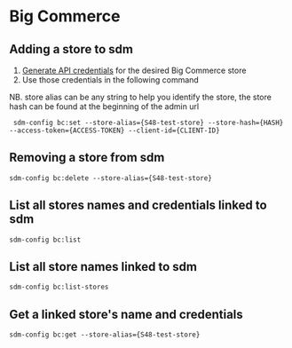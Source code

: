 Big Commerce
============

Adding a store to sdm
---------------------

1. [Generate API credentials][create-bc-api-creds] for the desired Big Commerce store
2. Use those credentials in the following command 
  
  NB. store alias can be any string to help you identify the store, the store hash can be found at the beginning of the admin url

``` sdm-config bc:set --store-alias={S48-test-store} --store-hash={HASH} --access-token={ACCESS-TOKEN} --client-id={CLIENT-ID}```


**Removing a store from sdm**
---------------------------------

```sdm-config bc:delete --store-alias={S48-test-store}```


**List all stores names and credentials linked to sdm**
----------------------------------------------------------

```sdm-config bc:list```


**List all store names linked to sdm**
------------------------------------------

```sdm-config bc:list-stores```


**Get a linked store's name and credentials**
------------------------------------------------

```sdm-config bc:get --store-alias={S48-test-store}```


[create-bc-api-creds]: https://support.bigcommerce.com/s/article/Store-API-Accounts#creating
